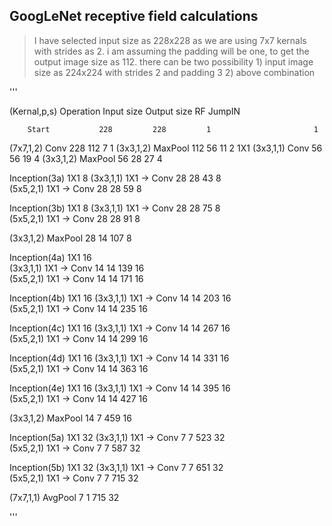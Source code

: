 ## GoogLeNet receptive field calculations

>I have selected input size as 228x228 as we are using 7x7 kernals with strides as 2. i am assuming the padding will be one, to get the 
output image size as 112. there can be two possibility 1) input image size as 224x224 with strides 2 and padding 3 2) above combination

'''

(Kernal,p,s)  Operation			Input size		Output size	       RF		            		    JumpIN		

		Start			228			228			1						1

(7x7,1,2)	Conv			228			112			7						1
(3x3,1,2)	MaxPool			112			56			11						2
		1X1
(3x3,1,1)	Conv			56			56			19						4
(3x3,1,2)	MaxPool			56			28			27						4



Inception(3a)
		1X1															8
(3x3,1,1)	1X1 -> Conv		28			28			43						8			
(5x5,2,1)	1X1 -> Conv		28			28			59						8	


Inception(3b)
			1X1														8
(3x3,1,1)	1X1 -> Conv		28			28			75						8			
(5x5,2,1)	1X1 -> Conv		28			28			91						8	




(3x3,1,2)	MaxPool			28			14			107						8			



Inception(4a)
			1X1														16									
(3x3,1,1)	1X1 -> Conv		14			14			139						16			
(5x5,2,1)	1X1 -> Conv		14			14			171						16	


Inception(4b)
			1X1														16
(3x3,1,1)	1X1 -> Conv		14			14			203						16			
(5x5,2,1)	1X1 -> Conv		14			14			235						16	
	

Inception(4c)
			1X1														16
(3x3,1,1)	1X1 -> Conv		14			14			267						16			
(5x5,2,1)	1X1 -> Conv		14			14			299						16	


Inception(4d)
			1X1														16
(3x3,1,1)	1X1 -> Conv		14			14			331						16			
(5x5,2,1)	1X1 -> Conv		14			14			363						16	


Inception(4e)
			1X1														16
(3x3,1,1)	1X1 -> Conv		14			14			395						16			
(5x5,2,1)	1X1 -> Conv		14			14			427						16	




(3x3,1,2)	MaxPool			14			7			459						16			



Inception(5a)
			1X1														32
(3x3,1,1)	1X1 -> Conv		7			7			523						32			
(5x5,2,1)	1X1 -> Conv		7			7			587						32	


Inception(5b)
			1X1										         			32
(3x3,1,1)	1X1 -> Conv		7			7			651						32			
(5x5,2,1)	1X1 -> Conv		7			7			715						32	




(7x7,1,1)	AvgPool			7			1			715						32




			

'''
